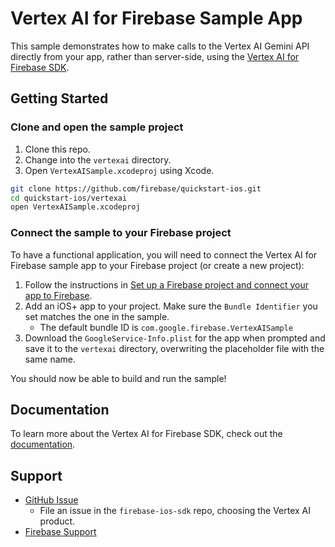 # Vertex AI for Firebase Sample App

This sample demonstrates how to make calls to the Vertex AI Gemini API directly
from your app, rather than server-side, using the
[Vertex AI for Firebase SDK](https://firebase.google.com/docs/vertex-ai/get-started?platform=ios).

## Getting Started

### Clone and open the sample project

1. Clone this repo.
1. Change into the `vertexai` directory.
1. Open `VertexAISample.xcodeproj` using Xcode.

```bash
git clone https://github.com/firebase/quickstart-ios.git
cd quickstart-ios/vertexai
open VertexAISample.xcodeproj
```

### Connect the sample to your Firebase project

To have a functional application, you will need to connect the Vertex AI for
Firebase sample app to your Firebase project (or create a new project):

1. Follow the instructions in
   [Set up a Firebase project and connect your app to Firebase](https://firebase.google.com/docs/vertex-ai/get-started?platform=ios#set-up-firebase).
2. Add an iOS+ app to your project. Make sure the `Bundle Identifier` you set
   matches the one in the sample.
     - The default bundle ID is `com.google.firebase.VertexAISample`
3. Download the `GoogleService-Info.plist` for the app when prompted and save
   it to the `vertexai` directory, overwriting the placeholder
   file with the same name.

You should now be able to build and run the sample!

## Documentation

To learn more about the Vertex AI for Firebase SDK, check out the
[documentation](https://firebase.google.com/docs/vertex-ai).

## Support

- [GitHub Issue](https://github.com/firebase/firebase-ios-sdk/issues/new/choose)
  - File an issue in the `firebase-ios-sdk` repo, choosing the Vertex AI product.
- [Firebase Support](https://firebase.google.com/support/)
